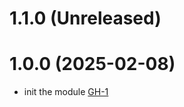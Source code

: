 # 1.1.0 (Unreleased)
# 1.0.0 (2025-02-08)

- init the module [GH-1](https://github.com/alibabacloud-automation/terraform-alicloud-ga-acceleration-for-wide-area-networks/pull/1)